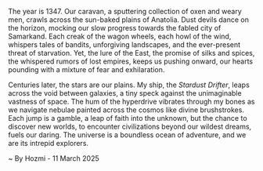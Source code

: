 
The year is 1347.  Our caravan, a sputtering collection of oxen and weary men, crawls across the sun-baked plains of Anatolia.  Dust devils dance on the horizon, mocking our slow progress towards the fabled city of Samarkand.  Each creak of the wagon wheels, each howl of the wind, whispers tales of bandits, unforgiving landscapes, and the ever-present threat of starvation. Yet, the lure of the East, the promise of silks and spices, the whispered rumors of lost empires, keeps us pushing onward, our hearts pounding with a mixture of fear and exhilaration.

Centuries later, the stars are our plains.  My ship, the *Stardust Drifter*, leaps across the void between galaxies, a tiny speck against the unimaginable vastness of space.  The hum of the hyperdrive vibrates through my bones as we navigate nebulae painted across the cosmos like divine brushstrokes.  Each jump is a gamble, a leap of faith into the unknown, but the chance to discover new worlds, to encounter civilizations beyond our wildest dreams, fuels our daring.  The universe is a boundless ocean of adventure, and we are its intrepid explorers.

~ By Hozmi - 11 March 2025
